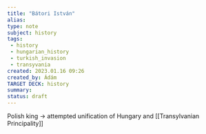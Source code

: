 ```yaml
---
title: "Bátori István"
alias: 
type: note
subject: history
tags:
 - history
 - hungarian_history
 - turkish_invasion
 - transyvania
created: 2023.01.16 09:26
created_by: Ádám
TARGET DECK: history
summary: 
status: draft  
---
```

Polish king → attempted unification of Hungary and [[Transylvanian Principality]] 